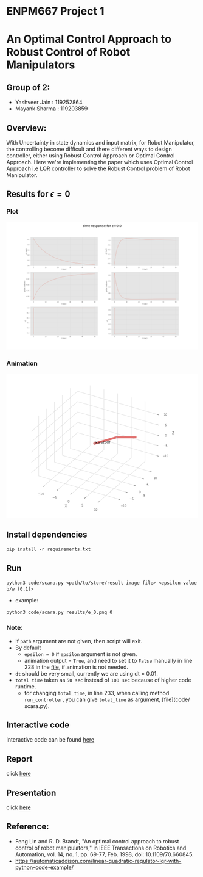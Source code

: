 # ENPM667 Project 1
# An Optimal Control Approach to Robust Control of Robot Manipulators
## Group of 2:
* Yashveer Jain : 119252864
* Mayank Sharma : 119203859

## Overview:
With Uncertainty in state dynamics and input matrix, for Robot Manipulator, the controlling become difficult and there different ways to design controller, either using Robust Control Approach or Optimal Control Approach. Here we're implementing the paper which uses Optimal Control Approach i.e LQR controller to solve the Robust Control problem of Robot Manipulator.

## Results for $\epsilon = 0$
### Plot
![](results/epsilon0.png)

### Animation
![](results/epsilon0.gif)


## Install dependencies
```
pip install -r requirements.txt
```

## Run
```
python3 code/scara.py <path/to/store/result image file> <epsilon value b/w (0,1)>
```
* example:
```
python3 code/scara.py results/e_0.png 0
```
### Note:
* If `path` argument are not given, then script will exit.
* By default 
    - `epsilon = 0` if `epsilon` argument is not given.
    - animation output = `True`, and need to set it to `False` manually in line 228 in the [file](code/scara.py), if animation is not needed.
* `dt` should be very small, currently we are using dt = 0.01.
* `total time` taken as `50 sec` instead of `100 sec` because of higher code runtime.
    - for changing `total_time`, in line 233, when calling method `run_controller`, you can give `total_time` as argument, [file](code/ scara.py).
## Interactive code
Interactive code can be found [here](code/interative_scara.ipynb)

## Report
click [here](Project_Report.pdf)

## Presentation
click [here](Robot_Presentation.pptx)

## Reference:
* Feng Lin and R. D. Brandt, "An optimal control approach to robust control of robot manipulators," in IEEE Transactions on Robotics and Automation, vol. 14, no. 1, pp. 69-77, Feb. 1998, doi: 10.1109/70.660845.
* https://automaticaddison.com/linear-quadratic-regulator-lqr-with-python-code-example/

